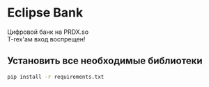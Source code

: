 # Eclipse Bank
Цифровой банк на PRDX.so  
T-rex'ам вход воспрещен! 

## Установить все необходимые библиотеки
```bash
pip install -r requirements.txt
```
